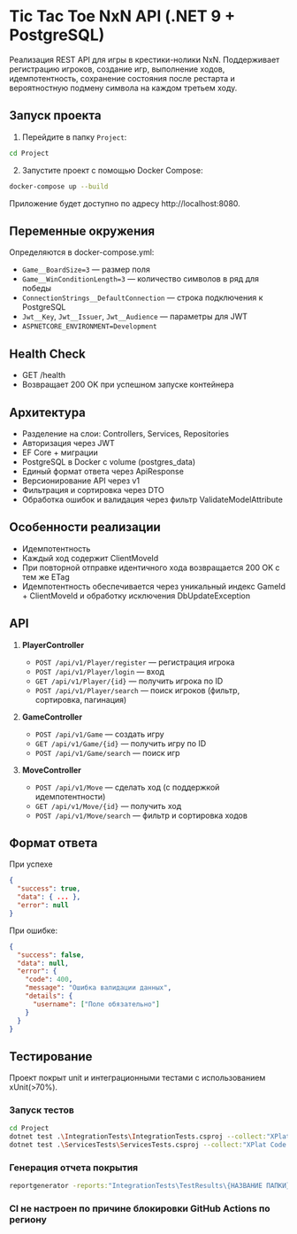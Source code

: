 # Tic Tac Toe NxN API (.NET 9 + PostgreSQL)

Реализация REST API для игры в крестики-нолики NxN. Поддерживает регистрацию игроков, создание игр, выполнение ходов, идемпотентность, сохранение состояния после рестарта и вероятностную подмену символа на каждом третьем ходу.

## Запуск проекта

1. Перейдите в папку `Project`:
```bash
cd Project
```

2. Запустите проект с помощью Docker Compose:
```bash
docker-compose up --build
```
Приложение будет доступно по адресу http://localhost:8080.

## Переменные окружения
Определяются в docker-compose.yml:

- `Game__BoardSize=3` — размер поля  
- `Game__WinConditionLength=3` — количество символов в ряд для победы  
- `ConnectionStrings__DefaultConnection` — строка подключения к PostgreSQL  
- `Jwt__Key`, `Jwt__Issuer`, `Jwt__Audience` — параметры для JWT  
- `ASPNETCORE_ENVIRONMENT=Development`

## Health Check
- GET /health  
- Возвращает 200 OK при успешном запуске контейнера  

## Архитектура
- Разделение на слои: Controllers, Services, Repositories  
- Авторизация через JWT  
- EF Core + миграции  
- PostgreSQL в Docker с volume (postgres_data)  
- Единый формат ответа через ApiResponse  
- Версионирование API через v1  
- Фильтрация и сортировка через DTO  
- Обработка ошибок и валидация через фильтр ValidateModelAttribute  

## Особенности реализации
- Идемпотентность  
- Каждый ход содержит ClientMoveId  
- При повторной отправке идентичного хода возвращается 200 OK с тем же ETag  
- Идемпотентность обеспечивается через уникальный индекс GameId + ClientMoveId и обработку исключения DbUpdateException  

## API

1. **PlayerController**  
   - `POST /api/v1/Player/register` — регистрация игрока  
   - `POST /api/v1/Player/login` — вход  
   - `GET /api/v1/Player/{id}` — получить игрока по ID  
   - `POST /api/v1/Player/search` — поиск игроков (фильтр, сортировка, пагинация)  

2. **GameController**  
   - `POST /api/v1/Game` — создать игру  
   - `GET /api/v1/Game/{id}` — получить игру по ID  
   - `POST /api/v1/Game/search` — поиск игр  

3. **MoveController**  
   - `POST /api/v1/Move` — сделать ход (с поддержкой идемпотентности)  
   - `GET /api/v1/Move/{id}` — получить ход  
   - `POST /api/v1/Move/search` — фильтр и сортировка ходов  

## Формат ответа

При успехе
```json
{
  "success": true,
  "data": { ... },
  "error": null
}
```

При ошибке:
```json
{
  "success": false,
  "data": null,
  "error": {
    "code": 400,
    "message": "Ошибка валидации данных",
    "details": {
      "username": ["Поле обязательно"]
    }
  }
}
```

## Тестирование
Проект покрыт unit и интеграционными тестами с использованием xUnit(>70%). 

### Запуск тестов
```bash
cd Project
dotnet test .\IntegrationTests\IntegrationTests.csproj --collect:"XPlat Code Coverage"
dotnet test .\ServicesTests\ServicesTests.csproj --collect:"XPlat Code Coverage"
```

### Генерация отчета покрытия
```bash
reportgenerator -reports:"IntegrationTests\TestResults\{НАЗВАНИЕ ПАПКИ}\coverage.cobertura.xml;ServicesTests\TestResults\{НАЗВАНИЕ ПАПКИ}\coverage.cobertura.xml" -targetdir:"coverage-report" -reporttypes:Html
```

### CI не настроен по причине блокировки GitHub Actions по региону